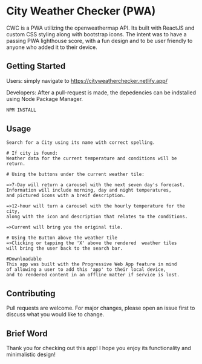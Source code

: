 # City Weather Checker (PWA)

CWC is a PWA utilizing the openweathermap API. Its built with ReactJS and custom CSS styling along with bootstrap icons. The intent was to have a passing PWA lighthouse score, with a fun design and to be user friendly to anyone who added it to their device.

## Getting Started
Users: simply navigate to https://cityweatherchecker.netlify.app/

Developers: 
After a pull-request is made, the depedencies can be indstalled using Node Package Manager.

```bash
NPM INSTALL
```

## Usage

```
Search for a City using its name with correct spelling.

# If city is found:
Weather data for the current temperature and conditions will be return.

# Using the buttons under the current weather tile:

=>7-Day will return a carousel with the next seven day's forecast.
Information will include morning, day and night temperatures,
and pictured icons with a breif description.

=>12-hour will turn a carousel with the hourly temperature for the city,
along with the icon and description that relates to the conditions.

=>Current will bring you the original tile.

# Using the Button above the weather tile
=>Clicking or tapping the 'X' above the rendered  weather tiles
will bring the user back to the search bar.

#Downloadable
This app was built with the Progressive Web App feature in mind
of allowing a user to add this 'app' to their local device,
and to rendered content in an offline matter if service is lost.
```

## Contributing
Pull requests are welcome. For major changes, please open an issue first to discuss what you would like to change.


## Brief Word
Thank you for checking out this app! I hope you enjoy its functionality and minimalistic design!
